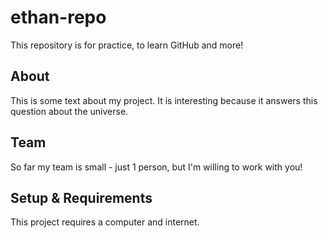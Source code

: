 # ethan-repo
This repository is for practice, to learn GitHub and more!

## About
This is some text about my project. It is interesting because it answers this question about the universe. 

## Team
So far my team is small - just 1 person, but I'm willing to work with you!

## Setup & Requirements
This project requires a computer and internet. 
